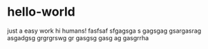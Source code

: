 # hello-world
just a easy work
hi humans!
fasfsaf sfgagsga s gagsgag gsargasrag asgadgsg grgrgrswg gr
gasgsg
gasg
ag
gasgrrha
